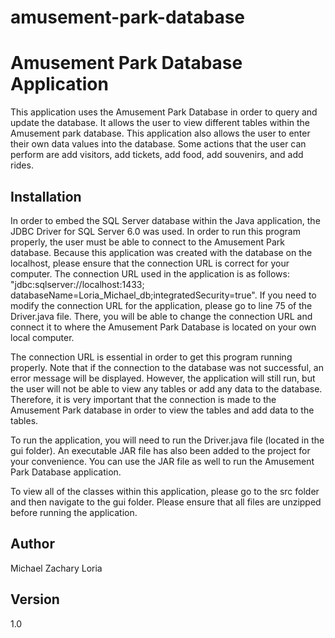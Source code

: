 # amusement-park-database


# Amusement Park Database Application

This application uses the Amusement Park Database in order to query and update the database. It allows the user to view different tables within the Amusement park database. This application also allows the user to enter their own data values into the database. Some actions that the user can perform are add visitors, add tickets, add food, add souvenirs, and add rides. 

## Installation

In order to embed the SQL Server database within the Java application, the JDBC Driver for SQL Server 6.0 was used. In order to run this program properly, the user must be able to connect to the Amusement Park database. Because this application was created with the database on the localhost, please ensure that the connection URL is correct for your computer. The connection URL used in the application is as follows: 
"jdbc:sqlserver://localhost:1433; databaseName=Loria_Michael_db;integratedSecurity=true". If you need to modify the connection URL for the application, please go to line 75 of the Driver.java file. There, you will be able to change the connection URL and connect it to where the Amusement Park Database is located on your own local computer.  

The connection URL is essential in order to get this program running properly. Note that if the connection to the database was not successful, an error message will be displayed. However, the application will still run, but the user will not be able to view any tables or add any data to the database. Therefore, it is very important that the connection is made to the Amusement Park database in order to view the tables and add data to the tables.

To run the application, you will need to run the Driver.java file (located in the gui folder). An executable JAR file has also been added to the project for your convenience. You can use the JAR file as well to run the Amusement Park Database application. 

To view all of the classes within this application, please go to the src folder and then navigate to the gui folder. Please ensure that all files are unzipped before running the application.

## Author
Michael Zachary Loria

## Version
1.0
